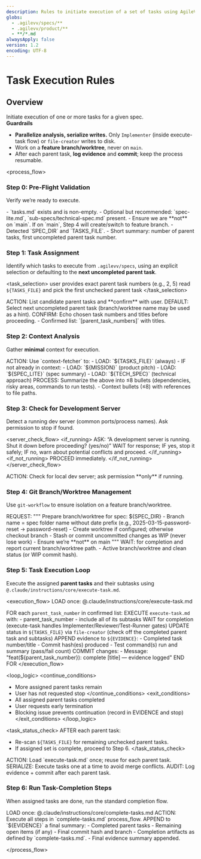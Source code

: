 ```yaml
---
description: Rules to initiate execution of a set of tasks using AgileVerifFlowCC
globs:
  - .agilevv/specs/**
  - .agilevv/product/**
  - **/*.md
alwaysApply: false
version: 1.2
encoding: UTF-8
---
```


# Task Execution Rules

## Overview
Initiate execution of one or more tasks for a given spec.  
**Guardrails**
- **Parallelize analysis, serialize writes.** Only `Implementer` (inside execute-task flow) or `file-creator` writes to disk.
- Work on a **feature branch/worktree**, never on `main`.
- After each parent task, **log evidence** and **commit**; keep the process resumable.

<process_flow>

<variables>
  <var name="SPEC_DIR" source="choose-or-detect:current_or_latest_spec_dir" required="true" />
  <var name="TASKS_FILE" source="computed:${SPEC_DIR}/tasks.md" required="true" />
  <var name="SPEC_LITE" source="computed:${SPEC_DIR}/spec-lite.md" required="false" />
  <var name="TECH_SPEC" source="computed:${SPEC_DIR}/sub-specs/technical-spec.md" required="false" />
  <var name="MISSION" source="path:.agilevv/product/mission-lite.md" required="false" />
  <var name="EVIDENCE" source="computed:${SPEC_DIR}/EVIDENCE.md" required="true" />
</variables>

<step number="0" subagent="context-fetcher" name="pre_flight_validation">

### Step 0: Pre-Flight Validation

Verify we’re ready to execute.

<checks>
- `tasks.md` exists and is non-empty.
- Optional but recommended: `spec-lite.md`, `sub-specs/technical-spec.md` present.
- Ensure we are **not** on `main`. If on `main`, Step 4 will create/switch to feature branch.
</checks>

<outputs>
- Detected `SPEC_DIR` and `TASKS_FILE`.
- Short summary: number of parent tasks, first uncompleted parent task number.
</outputs>
</step>

<step number="1" name="task_assignment">

### Step 1: Task Assignment

Identify which tasks to execute from `.agilevv/specs`, using an explicit selection or defaulting to the **next uncompleted parent task**.

<task_selection>
<explicit>user provides exact parent task numbers (e.g., 2, 5)</explicit>
<implicit>read `${TASKS_FILE}` and pick the first unchecked parent task</implicit>
</task_selection>

<instructions>
ACTION: List candidate parent tasks and **confirm** with user.  
DEFAULT: Select next uncompleted parent task (branch/worktree name may be used as a hint).  
CONFIRM: Echo chosen task numbers and titles before proceeding.
</instructions>

<outputs>
- Confirmed list: `[parent_task_numbers]` with titles.
</outputs>
</step>

<step number="2" subagent="context-fetcher" name="context_analysis">

### Step 2: Context Analysis

Gather **minimal** context for execution.

<instructions>
ACTION: Use `context-fetcher` to:
  - LOAD: `${TASKS_FILE}` (always)
  - IF not already in context:
      - LOAD: `${MISSION}` (product pitch)
      - LOAD: `${SPEC_LITE}` (spec summary)
      - LOAD: `${TECH_SPEC}` (technical approach)
PROCESS: Summarize the above into ≤8 bullets (dependencies, risky areas, commands to run tests).
</instructions>

<outputs>
- Context bullets (≤8) with references to file paths.
</outputs>
</step>

<step number="3" subagent="systems-checker" name="development_server_check">

### Step 3: Check for Development Server

Detect a running dev server (common ports/process names). Ask permission to stop if found.

<server_check_flow>
<if_running>
ASK: “A development server is running. Shut it down before proceeding? (yes/no)”
WAIT for response; IF yes, stop it safely; IF no, warn about potential conflicts and proceed.
</if_running>
<if_not_running>
PROCEED immediately.
</if_not_running>
</server_check_flow>

<instructions>
ACTION: Check for local dev server; ask permission **only** if running.
</instructions>
</step>

<step number="4" subagent="git-workflow" name="git_branch_management">

### Step 4: Git Branch/Worktree Management

Use `git-workflow` to ensure isolation on a feature branch/worktree.

<instructions>
REQUEST:
  """
  Prepare branch/worktree for spec: ${SPEC_DIR}
  - Branch name = spec folder name without date prefix (e.g., 2025-03-15-password-reset → password-reset)
  - Create worktree if configured; otherwise checkout branch
  - Stash or commit uncommitted changes as WIP (never lose work)
  - Ensure we’re **not** on main
  """
WAIT: for completion and report current branch/worktree path.
</instructions>

<outputs>
- Active branch/worktree and clean status (or WIP commit hash).
</outputs>
</step>

<step number="5" name="task_execution_loop">

### Step 5: Task Execution Loop

Execute the assigned **parent tasks** and their subtasks using `@.claude/instructions/core/execute-task.md`.

<execution_flow>
LOAD once: @.claude/instructions/core/execute-task.md

FOR each `parent_task_number` in confirmed list:
  EXECUTE `execute-task.md` with:
    - parent_task_number
    - include all of its subtasks
  WAIT for completion (execute-task handles Implementer/Reviewer/Test-Runner gates)
  UPDATE status in `${TASKS_FILE}` via `file-creator` (check off the completed parent task and subtasks)
  APPEND evidence to `${EVIDENCE}`:
    - Completed task number/title
    - Commit hash(es) produced
    - Test command(s) run and summary (pass/fail count)
  COMMIT changes:
    - Message: "feat(${parent_task_number}): complete [title] — evidence logged"
END FOR
</execution_flow>

<loop_logic>
<continue_conditions>
- More assigned parent tasks remain
- User has not requested stop
</continue_conditions>
<exit_conditions>
- All assigned parent tasks completed
- User requests early termination
- Blocking issue prevents continuation (record in EVIDENCE and stop)
</exit_conditions>
</loop_logic>

<task_status_check>
AFTER each parent task:
- Re-scan `${TASKS_FILE}` for remaining unchecked parent tasks.
- If assigned set is complete, proceed to Step 6.
</task_status_check>

<instructions>
ACTION: Load `execute-task.md` once; reuse for each parent task.
SERIALIZE: Execute tasks one at a time to avoid merge conflicts.
AUDIT: Log evidence + commit after each parent task.
</instructions>
</step>

<step number="6" name="complete_tasks">

### Step 6: Run Task-Completion Steps

When assigned tasks are done, run the standard completion flow.

<instructions>
LOAD once: @.claude/instructions/core/complete-tasks.md  
ACTION: Execute all steps in `complete-tasks.md` process_flow.
APPEND to `${EVIDENCE}` a final summary:
  - Completed parent tasks
  - Remaining open items (if any)
  - Final commit hash and branch
</instructions>

<outputs>
- Completion artifacts as defined by `complete-tasks.md`.
- Final evidence summary appended.
</outputs>
</step>

</process_flow>